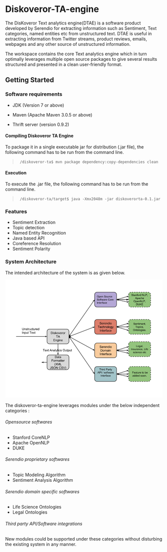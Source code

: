 # Diskoveror-TA-engine

The DisKoveror Text analytics engine(DTAE) is a software product developed by Serendio for extracting information such as Sentiment, Text categories, named entities etc from unstructured text. DTAE is useful in extracting information from Twitter streams, product reviews, emails, webpages and any other source of unstructured information. 


The workspace contains the core Text analytics engine which in turn optimally leverages multiple open source packages
to give several results structured and presented in a clean user-friendly format.

## **Getting Started**

### **Software requirements**

 * JDK (Version 7 or above)
      


 * Maven (Apache Maven 3.0.5 or above)
      


 * Thrift server (version 0.9.2)



#### **Compiling Diskoveror TA Engine**
To package it in a single executable jar for distribution (.jar file), the following command has to be run from the command line.
>      /diskoveror-ta$ mvn package dependency:copy-dependencies clean

#### **Execution**
To execute the .jar file, the following command has to be run from the command line.
>      /diskoveror-ta/target$ java -Xmx2048m -jar diskoverorta-0.1.jar

### Features

* Sentiment Extraction
* Topic detection
* Named Entity Recognition
* Java based API
* Coreference Resolution
* Sentiment Polarity



### System Architecture

The intended architecture of the system is as given below.

![System Architecture](/Diskoverer_architecture.png "System Architechture")


The diskoveror-ta-engine leverages modules under the below independent categories :

###### Opensource softwares
* Stanford CoreNLP
* Apache OpenNLP
* DUKE

###### Serendio proprietary softwares
* Topic Modeling Algorithm
* Sentiment Analysis Algorithm
 
###### Serendio domain specific softwares
* Life Science Ontologies
* Legal Ontologies

###### Third party API/Software integrations

New modules could be supported under these categories without disturbing the existing system in any manner.

